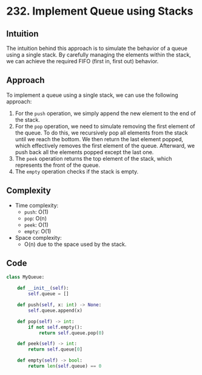 # 232. Implement Queue using Stacks

## Intuition
The intuition behind this approach is to simulate the behavior of a queue using a single stack. By carefully managing the elements within the stack, we can achieve the required FIFO (first in, first out) behavior.

## Approach
To implement a queue using a single stack, we can use the following approach:
1. For the `push` operation, we simply append the new element to the end of the stack.
2. For the `pop` operation, we need to simulate removing the first element of the queue. To do this, we recursively pop all elements from the stack until we reach the bottom. We then return the last element popped, which effectively removes the first element of the queue. Afterward, we push back all the elements popped except the last one.
3. The `peek` operation returns the top element of the stack, which represents the front of the queue.
4. The `empty` operation checks if the stack is empty.

## Complexity
- Time complexity:
  - `push`: O(1)
  - `pop`: O(n)
  - `peek`: O(1)
  - `empty`: O(1)
- Space complexity:
  - O(n) due to the space used by the stack.

## Code 
``` python 
class MyQueue:

    def __init__(self):
        self.queue = []

    def push(self, x: int) -> None:
        self.queue.append(x)

    def pop(self) -> int:
        if not self.empty():
            return self.queue.pop(0)

    def peek(self) -> int:
        return self.queue[0]

    def empty(self) -> bool:
        return len(self.queue) == 0
```
